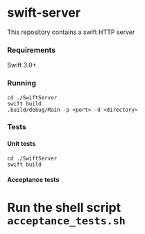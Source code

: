 # swift-server

This repository contains a swift HTTP server

### Requirements
Swift 3.0+

### Running
```
cd ./SwiftServer
swift build
.build/debug/Main -p <port> -d <directory>
```

### Tests
#### Unit tests 
```
cd ./SwiftServer
swift build
```

#### Acceptance tests
Run the shell script `acceptance_tests.sh`
=======
